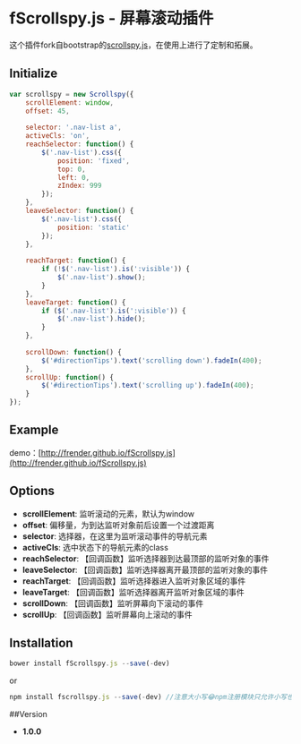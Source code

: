 # fScrollspy.js - 屏幕滚动插件
这个插件fork自bootstrap的[scrollspy.js](https://github.com/twbs/bootstrap/blob/master/js/scrollspy.js)，在使用上进行了定制和拓展。

## Initialize
```javascript
var scrollspy = new Scrollspy({
	scrollElement: window,
	offset: 45,
	
	selector: '.nav-list a',
	activeCls: 'on',
	reachSelector: function() {
		$('.nav-list').css({
			position: 'fixed',
			top: 0,
			left: 0,
			zIndex: 999
		});
	},
	leaveSelector: function() {
		$('.nav-list').css({
			position: 'static'
		});
	},
	
	reachTarget: function() {
		if (!$('.nav-list').is(':visible')) {
			$('.nav-list').show();
		}
	},
	leaveTarget: function() {
		if ($('.nav-list').is(':visible')) {
			$('.nav-list').hide();
		}
	},
	
	scrollDown: function() {
		$('#directionTips').text('scrolling down').fadeIn(400);
	},
	scrollUp: function() {
		$('#directionTips').text('scrolling up').fadeIn(400);
	}
});
```

## Example
demo：[http://frender.github.io/fScrollspy.js](http://frender.github.io/fScrollspy.js)

## Options

- **scrollElement**: 监听滚动的元素，默认为window
- **offset**: 偏移量，为到达监听对象前后设置一个过渡距离
- **selector**: 选择器，在这里为监听滚动事件的导航元素
- **activeCls**: 选中状态下的导航元素的class
- **reachSelector**: 【回调函数】监听选择器到达最顶部的监听对象的事件
- **leaveSelector**: 【回调函数】监听选择器离开最顶部的监听对象的事件
- **reachTarget**: 【回调函数】监听选择器进入监听对象区域的事件
- **leaveTarget**: 【回调函数】监听选择器离开监听对象区域的事件
- **scrollDown**: 【回调函数】监听屏幕向下滚动的事件
- **scrollUp**: 【回调函数】监听屏幕向上滚动的事件

## Installation
```javascript
bower install fScrollspy.js --save(-dev)
```
or
```javascript
npm install fscrollspy.js --save(-dev) //注意大小写😂npm注册模块只允许小写也是醉了
```

##Version
- **1.0.0**
